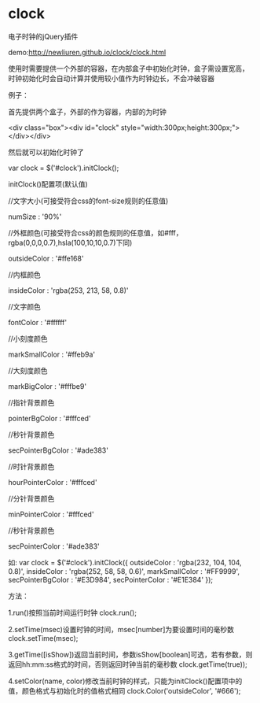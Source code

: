 # clock
电子时钟的jQuery插件

demo:http://newliuren.github.io/clock/clock.html

使用时需要提供一个外部的容器，在内部盒子中初始化时钟，盒子需设置宽高，
时钟初始化时会自动计算并使用较小值作为时钟边长，不会冲破容器


例子：

首先提供两个盒子，外部的作为容器，内部的为时钟

\<div class="box"\>\<div id="clock" style="width:300px;height:300px;"\>\</div\>\</div\>

然后就可以初始化时钟了

var clock = $('#clock').initClock();



initClock()配置项(默认值)

//文字大小(可接受符合css的font-size规则的任意值)

numSize : '90%'

//外框颜色(可接受符合css的颜色规则的任意值，如#fff，rgba(0,0,0,0.7),hsla(100,10,10,0.7)下同)

outsideColor : '#ffe168'

//内框颜色

insideColor : 'rgba(253, 213, 58, 0.8)'

//文字颜色

fontColor : '#ffffff'

//小刻度颜色

markSmallColor : '#ffeb9a'

//大刻度颜色

markBigColor : '#fffbe9'

//指针背景颜色

pointerBgColor : '#fffced'

//秒针背景颜色

secPointerBgColor : '#ade383'

//时针背景颜色

hourPointerColor : '#fffced'

//分针背景颜色

minPointerColor : '#fffced'

//秒针背景颜色

secPointerColor : '#ade383'


如:
var clock = $('#clock').initClock({
    outsideColor : 'rgba(232, 104, 104, 0.8)',
    insideColor : 'rgba(252, 58, 58, 0.6)',
    markSmallColor : '#FF9999',
    secPointerBgColor : '#E3D984',
    secPointerColor : '#E1E384'
});


方法：

1.run()按照当前时间运行时钟
clock.run();


2.setTime(msec)设置时钟的时间，msec[number]为要设置时间的毫秒数
clock.setTime(msec);


3.getTime([isShow])返回当前时间，参数isShow[boolean]可选，若有参数，则返回hh:mm:ss格式的时间，否则返回时钟当前的毫秒数
clock.getTime(true));


4.setColor(name, color)修改当前时钟的样式，只能为initClock()配置项中的值，颜色格式与初始化时的值格式相同
clock.Color('outsideColor', '#666');

